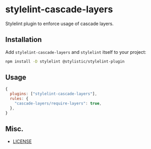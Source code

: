 # stylelint-cascade-layers

Stylelint plugin to enforce usage of cascade layers.

## Installation

Add `stylelint-cascade-layers` and `stylelint` itself to your project:

```sh
npm install -D stylelint @stylistic/stylelint-plugin
```

## Usage

```js
{
  plugins: ["stylelint-cascade-layers"],
  rules: {
    "cascade-layers/require-layers": true,
  },
}
```

## Misc.
- [LICENSE](https://github.com/mrtnvh/stylelint-stuff/blob/main/plugins/stylelint-cascade-layers/LICENSE)
